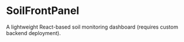 # SoilFrontPanel
A lightweight React-based soil monitoring dashboard (requires custom backend deployment).
